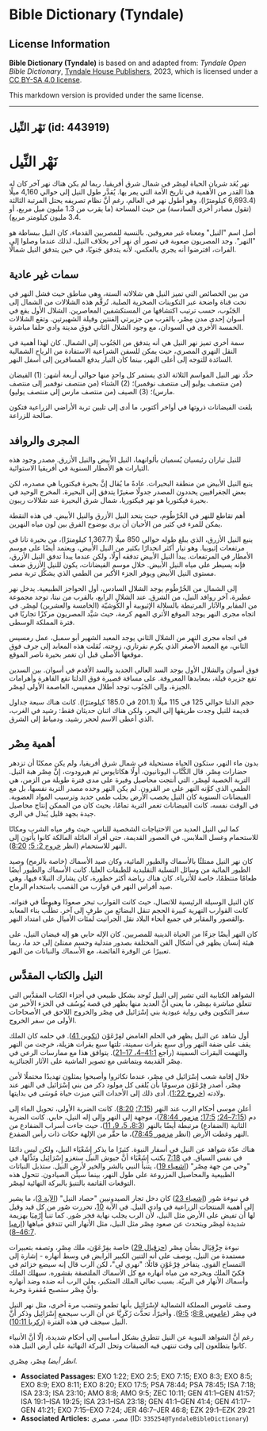 # Bible Dictionary (Tyndale)

## License Information

**Bible Dictionary (Tyndale)** is based on and adapted from: _Tyndale Open Bible Dictionary_, [Tyndale House Publishers](https://tyndaleopenresources.com/), 2023, which is licensed under a [CC BY-SA 4.0 license](https://creativecommons.org/licenses/by-sa/4.0/legalcode.en).

This markdown version is provided under the same license.



--------------------------------

## نَهْر النِّيل (id: 443919)

نَهْر النِّيل
=============

نهر يُعَد شريان الحياة لمِصْر في شمال شرق أفريقيا. ربما لم يكن هناك نهر آخر كان له هذا القدر من الأهمية في تاريخ الأمة التي يمر بها. يُقدَّر طول النيل إلى حوالي 4,160 ميلًا (6,693\.4 كيلومترًا)، وهو أطول نهر في العالم، رغم أنَّ نظام تصريفه يحتل المرتبة الثالثة (تقول مصادر أخرى السادسة) من حيث المساحة (ما يقرب من 1\.3 مليون ميل مربع، أو 3\.4 مليون كيلومتر مربع).

أصل اسم "النيل" ومعناه غير معروفين. بالنسبة للمصريين القدماء، كان النيل ببساطة هو "النهر". وجد المصريون صعوبة في تصور أي نهر آخر بخلاف النيل، لذلك عندما وصلوا إلى الفرات، افترضوا أنه يجري بالعكس، لأنه يتدفق جَنوبًا، في حين يتدفق النيل شمالًا.

سمات غير عادية
--------------

من بين الخصائص التي تميز النيل هي شلالاته الستة، وهي مناطق حيث فشل النهر في نحت قناة واضحة عبر التكوينات الصخرية الصلبة. تُرقَّم هذه الشلالات من الشمال إلى الجَنُوب، حسب ترتيب اكتشافها من المستكشفين المعاصرين. الشلال الأول يقع في أسوان إحدى مدن مِصْر، بالقرب من جزيرتي إلفنتين وفيلة الشهيرتين. وتقع الشلالات الخمسة الأخرى في السودان، مع وجود الشلال الثاني فوق مدينة وادي حلفا مباشرة.

سمة أخرى تميز نهر النيل هي أنه يتدفق من الجَنُوب إلى الشمال. كان لهذا أهمية في النقل النهري المصري، حيث يمكن للسفن الشراعية الاستفادة من الرياح الشمالية السائدة للتوجه إلى أعلى النهر، بينما كان التيار يدفع المسافرين إلى أسفل النهر.

حدَّد نهر النيل المواسم الثلاثة الذي يستمر كل واحدٍ منها حوالي أربعة أشهر: (1\) الفيضان (من منتصف يوليو إلى منتصف نوفمبر)؛ (2\) الشتاء (من منتصف نوفمبر إلى منتصف مارس)؛ (3\) الصيف (من منتصف مارس إلى منتصف يوليو).

بلغت الفيضانات ذروتها في أواخر أكتوبر، ما أدى إلى تليين تربة الأراضي الزراعية فتكون صالحة للزراعة.

المجرى والروافد
---------------

للنيل تياران رئيسيان يُسميان بألوانهما، النيل الأبيض والنيل الأزرق. مصدر وجود هذه التيارات هو الأمطار السنوية في أفريقيا الاستوائية.

ينبع النيل الأبيض من منطقة البحيرات. عادةً ما يُقال إنَّ بحيرة فيكتوريا هي مصدره، لكن بعض الجغرافيين يحددون المصدر جدولًا صغيرًا يتدفق إلى البحيرة. المخرج الوحيد في بحيرة فيكتوريا هو نهر فيكتوريا، شمال شرق البحيرة عند شلالات ريبون.

أهم تقاطع للنهر في الخُرْطُوم، حيث يتحد النيل الأزرق والنيل الأبيض. في هذه النقطة يمكن للمرء في كثير من الأحيان أن يرى بوضوح الفرق بين لون مياه النهرين.

ينبع النيل الأزرق، الذي يبلغ طوله حوالي 850 ميلًا (1,367\.7 كيلومترًا)، من بحيرة تانا في مرتفعات إثيوبيا. وهو تيار أكثر انحدارًا بكثير من النيل الأبيض، ويعتمد أيضًا على موسم الأمطار في المرتفعات. يبدأ النيل الأبيض تدفقه أولًا، ولكن عندما يبدأ تدفق النيل الأزرق، فإنه يسيطر على مياه النيل الأبيض. خلال موسم الفيضانات، يكون للنيل الأزرق ضعف مستوى النيل الأبيض ويوفر الجزء الأكبر من الطمي الذي يشكِّل تربة مصر.

إلى الشمال من الخُرْطُوم يوجد الشلال السادس، أول الحواجز الطبيعية. يدخل نهر عطبرة، آخر روافد النيل، من الشرق. عند الشلال الرابع، بالقرب من نبتا، توجد مجموعة من المقابر والآثار المرتبطة بالسلالة الإثيوبية أو الكُوشيّة (الخامسة والعشرين) لمِصْر. في اتجاه مجرى النهر يوجد الموقع الأثري المهم كرمة، حيث شيَّد المصريون مركزًا تجاريًا في فترة المملكة الوسطى.

في اتجاه مجرى النهر من الشلال الثاني يوجد المعبد الشهير أبو سمبل، عمل رمسيس الثاني، مع المعبد الأصغر الذي يكرم نفرتاري، زوجته. نُقلت هذه المعابد إلى جرف فوق موقعها الأصلي قبل أن تغمر بحيرة ناصر الموقع.

فوق أسوان والشلال الأول يوجد السد العالي الجديد والسد الأقدم في أسوان. بين السدين تقع جزيرة فيلة، بمعابدها المعروفة. على مسافة قصيرة فوق الدلتا تقع القاهرة وأهرامات الجيزة، وإلى الجَنُوب توجد أطلال ممفيس، العاصمة الأولى لمِصْر.

حجم الدلتا حوالي 125 في 115 ميلًا (201\.1 في 185\.0 كيلومترًا). كانت هناك سبعة جداول قديمة للنيل وجدت طريقها إلى البحر، ولكن هناك اثنان حديثان فقط: رشيد في الغرب، الذي أعطى الاسم لحجر رشيد، ودمياط إلى الشرق.

أهمية مِصْر
-----------

بدون ماء النهر، ستكون الحياة مستحيلة في شمال شرق أفريقيا، ولم يكن ممكنًا أن تزدهر حضارات مِصْر. قال الكُتَّاب اليونانيون، أولًا هكاتايوس ثم هيرودوت، إنَّ مِصْر هبة النيل. التربة الخصبة لمِصْر، التي أنتجت محاصيل وفيرة على مدى فترة طويلة من الزمن، هي الطمي الذي كوَّنه النهر على مر القرون. لم يكن النهر وحده مصدر التربة نفسها، بل مع الفيضانات السنوية كان النيل يخصب الأرض بجلب طمي جديد وترسيب المواد العضوية. في الوقت نفسه، كانت الفيضانات تغمر التربة تمامًا، بحيث كان من الممكن إنتاج محاصيل جيدة بجهد قليل يُبذل في الري.

كما لبى النيل العديد من الاحتياجات الشخصية للناس، حيث وفر مياه الشرب ومكانًا للاستحمام وغسل الملابس. في العصور القديمة، حتى أفراد العائلة المالكة كانوا يأتون إلى النهر للاستحمام (انظر [خروج 2: 5؛](https://ref.ly/Exod2:5) [8:20](https://ref.ly/Exod8:20)).

كان نهر النيل ممتلئًا بالأسماك والطيور المائية، وكان صيد الأسماك (خاصة بالرمح) وصيد الطيور المائية من وسائل التسلية التقليدية للطبقات العليا. كانت الأسماك والطيور أيضًا طعامًا منتظمًا، خاصة للأثرياء. كان هناك رياضة أكثر خطورة، كان يشارك النبلاء فيها، وهي صيد أفراس النهر في قوارب من القصب باستخدام الرماح.

كان النيل الوسيلة الرئيسية للاتصال، حيث كانت القوارب تبحر صعودًا وهبوطًا في قنواته. كانت القوارب النهرية كبيرة الحجم تنقل البضائع من طرفٍ إلى آخر. تطلَّب بناء المعابد والقصور والمقابر في جميع أنحاء البلاد نقل الجرانيت لمئات الأميال على امتداد النهر.

كان النهر أيضًا جزءًا من الحياة الدينية للمصريين. كان الإله حابي هو إله فيضان النيل، على هيئة إنسان يظهر في أشكال الفن المختلفة بصدور متدلية وجسم ممتلئ إلى حد ما، ربما تعبيرًا عن الوفرة الفائضة، مع الأسماك والنباتات من النهر.

النيل والكتاب المقدَّس
----------------------

الشواهد الكتابية التي تشير إلى النيل تُوجد بشكل طبيعي في أجزاء الكتاب المقدَّس التي تتعلق مباشرة بمِصْر، ما يعني أنَّ العديد منها يظهر في قصة يُوسُف في الجزء الأخير من سفر التكوين وفي رواية عبودية بني إسْرَائيل في مِصْر والخروج اللاحق في الأصحاحات الأولى من سفر الخروج.

أول شاهد عن النيل يظهر في الحلم الغامض لفِرْعَوْن ([تكوين 41](https://ref.ly/Gen41:1-Gen41:57)). في حلمه كان الملك يقف على ضفة النهر ورأى سبع بقرات سمينة، تلتها سبع بقرات هزيلة، خرجت من النهر والتهمت البقرات السمينة (راجع [41:1–4، 17–21](https://ref.ly/Gen41:1-Gen41:4,Gen41:17-Gen41:21)). يتوافق هذا مع ممارسات الرعي في مِصْر القديمة ويتماشى مع تصوير الماشية على الآثار الجنائزية.

خلال إقامة شعب إسْرَائيل في مِصْر، عندما تكاثروا وأصبحوا يمثلون تهديدًا محتملًا لأمن مِصْر، أصدر فِرْعَوْن مرسومًا بأن يُلقى كل مولود ذكر من بني إسْرَائيل في النهر عند ولادته ([خروج 1:22](https://ref.ly/Exod1:22)). أدى ذلك إلى الأحداث التي ميزت حياة مُوسَى في بدايتها.

أعلن موسى أحكام الرب عند النهر ([7:15؛](https://ref.ly/Exod7:15) [8:20](https://ref.ly/Exod8:20)). كانت الضربة الأولى، تحويل الماء إلى دم ([7:15–24؛](https://ref.ly/Exod7:15-Exod7:24) [17:5؛](https://ref.ly/Exod17:5) [مزمور 78:44](https://ref.ly/Ps78:44))، موجهة إلى النهر وإلى إله النيل، حابي. كانت الضربة الثانية (الضفادع) مرتبطة أيضًا بالنهر ([8:3، 5، 9، 11](https://ref.ly/Exod8:3,Exod8:5,Exod8:9,Exod8:11))، حيث جاءت أسراب الضفادع من النهر وغطت الأرض (انظر [مزمور 78:45](https://ref.ly/Ps78:45))، ما حقَّر من الإلهة حكات ذات رأس الضفدع.

هناك عدّة شواهد عن النيل في أسفار النبوة. كثيرًا ما يذكر إِشَعْيَاء النيل، ولكن ليس دائمًا في نفس السياق. في [7:18](https://ref.ly/Isa7:18) يكتب إِشَعْيَاء أنَّ جيوش النيل ستغزو إِسْرَائِيل وتَذِّلها. في "وحي من جهة مِصْر" ([إشعياء 19](https://ref.ly/Isa19:1-Isa19:25))، يتنبأ النبي بالشر والخير لأرض النيل. ستذبل النباتات الطبيعية والمحاصيل المزروعة على طول النهر، بينما سيئِّن الصيادون. تتحول هذه التوقعات القاتمة بالتنبؤ بالبركة النهائية لمِصْر.

في نبوءة صُور ([إشعياء 23](https://ref.ly/Isa23:1-Isa23:18)) كان دخل تجار الصيدونيين "حصاد النيل" ([الآية 3](https://ref.ly/Isa23:3))، ما يشير إلى أهمية المنتجات الزراعية في وادي النيل. في الآية [10](https://ref.ly/Isa23:10)، تحررت صُور من كل قيد وقيل لها أن تفيض على الأرض مثل النيل، لأن الرب يجلب نهاية فخر صُور. كما تنبأ إِرْمِيَا بهزيمة شديدة لمِصْر ويتحدث عن صعود مِصْر مثل النيل، مثل الأنهار التي تتدفق مياهها ([إرميا 46:7–8](https://ref.ly/Jer46:7-Jer46:8)).

نبوءة حِزْقِيَال بشأن مِصْر ([حزقيال 29](https://ref.ly/Ezek29:1-Ezek29:21)) خاصة بفِرْعَوْن، ملك مِصْر، وتصفه بتعبيرات مستمدة من النيل. يوصف على أنه التنين الكبير الرابض في وسط أنهاره \- إشارة إلى التمساح القوي. يتفاخر فِرْعَوْن قائلًا: "نهري لي"، لكن الرب قال إنه سيضع خزائم في فكيّ الملك ويخرجه من مياه أنهاره مع كل الأسماك الملتصقة بقشوره. سيهلك الملك وأسماك الأنهار في البريّة. بسبب تعالي الملك المتكبر، يعلن الرب أنه ضده وضد أنهاره وأنَّ مِصْر ستصبح مُقفرة وخربة.

وصف عَاموس المملكة الشمالية لإِسْرَائِيل بأنها تطمو وتنضب مرة أخرى، مثل نهر النيل في مِصْر ([عاموس 8:8](https://ref.ly/Amos8:8)؛ [9:5](https://ref.ly/Amos9:5)). وأخيرًا، تحدَّث زَكَرِيَّا عن أن الرب سيجمع إِسْرَائِيل وذكر أنَّ النيل سيجف في هذه الفترة ([زكريا 10:11](https://ref.ly/Zech10:11)).

رغم أنَّ الشواهد النبوية عن النيل تتطرق بشكل أساسي إلى أحكام شديدة، إلّا أنَّ الأنبياء كانوا يتطلعون إلى وقت تنتهي فيه الضيقات وتحل البركة النهائية على أرض النيل هذه.

*انظر أيضا* مِصْر، مِصْري.

* **Associated Passages:** EXO 1:22; EXO 2:5; EXO 7:15; EXO 8:3; EXO 8:5; EXO 8:9; EXO 8:11; EXO 8:20; EXO 17:5; PSA 78:44; PSA 78:45; ISA 7:18; ISA 23:3; ISA 23:10; AMO 8:8; AMO 9:5; ZEC 10:11; GEN 41:1–GEN 41:57; ISA 19:1–ISA 19:25; ISA 23:1–ISA 23:18; GEN 41:1–GEN 41:4; GEN 41:17–GEN 41:21; EXO 7:15–EXO 7:24; JER 46:7–JER 46:8; EZK 29:1–EZK 29:21
* **Associated Articles:** مصر، مصري (ID: `335254@TyndaleBibleDictionary`)

